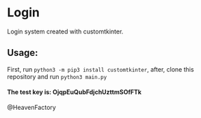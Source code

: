 # Login
Login system created with customtkinter.

## Usage:

First, run `python3 -m pip3 install customtkinter`, after,
clone this repository and run `python3 main.py`

#### The test key is: OjqpEuQubFdjchUzttmSOfFTk

@HeavenFactory
